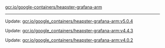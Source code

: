 [gcr.io/google-containers/heapster-grafana-arm](https://hub.docker.com/r/cruse/heapster-grafana-arm/tags/) 

----
Update: [gcr.io/google_containers/heapster-grafana-arm:v5.0.4](https://hub.docker.com/r/cruse/heapster-grafana-arm/tags/)

Update: [gcr.io/google_containers/heapster-grafana-arm:v4.4.3](https://hub.docker.com/r/cruse/heapster-grafana-arm/tags/)

Update: [gcr.io/google_containers/heapster-grafana-arm:v4.0.2](https://hub.docker.com/r/cruse/heapster-grafana-arm/tags/)

